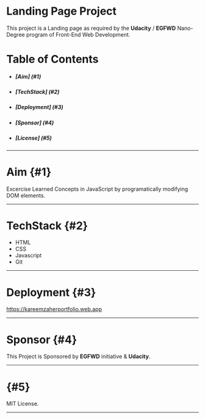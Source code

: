 
Landing Page Project
====================

This project is a Landing page as required by the **Udacity** / **EGFWD** Nano-Degree program of Front-End Web Development.

Table of Contents
=================

- ##### [Aim] (#1)
- ##### [TechStack] (#2)
- ##### [Deployment] (#3)
- ##### [Sponsor] (#4)
- ##### [License] (#5)

---

# Aim {#1}

Excercise Learned Concepts in JavaScript by programatically modifying DOM elements.

---

# TechStack {#2}

- HTML
- CSS
- Javascript
- Git

---

# Deployment {#3}

<https://kareemzaherportfolio.web.app>

---

# Sponsor {#4}

This Project is Sponsored by **EGFWD** initiative & **Udacity**.

---

# {#5}

MIT License.

---